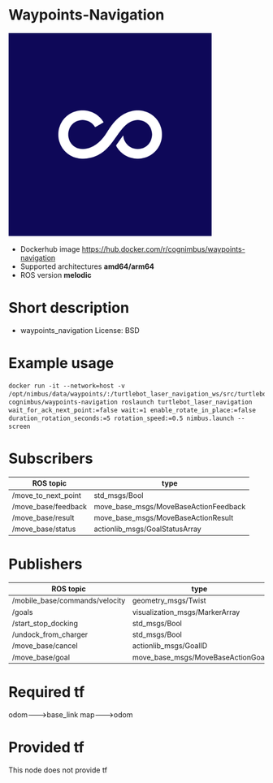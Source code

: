 # Waypoints-Navigation

<img src="./waypoints-navigation/Cogniteam_CMYK_Social_white_on_aubergine.jpg" alt="waypoints-navigation" width="400"/>

* Dockerhub image https://hub.docker.com/r/cognimbus/waypoints-navigation
* Supported architectures <b>amd64/arm64</b>
* ROS version <b>melodic
</b>

# Short description
* waypoints_navigation
License: BSD

# Example usage
```
docker run -it --network=host -v /opt/nimbus/data/waypoints/:/turtlebot_laser_navigation_ws/src/turtlebot_laser_navigation/waypoints/ cognimbus/waypoints-navigation roslaunch turtlebot_laser_navigation wait_for_ack_next_point:=false wait:=1 enable_rotate_in_place:=false duration_rotation_seconds:=5 rotation_speed:=0.5 nimbus.launch --screen
```

# Subscribers
ROS topic | type
--- | ---
/move_to_next_point | std_msgs/Bool
/move_base/feedback | move_base_msgs/MoveBaseActionFeedback
/move_base/result | move_base_msgs/MoveBaseActionResult
/move_base/status | actionlib_msgs/GoalStatusArray


# Publishers
ROS topic | type
--- | ---
/mobile_base/commands/velocity | geometry_msgs/Twist
/goals | visualization_msgs/MarkerArray
/start_stop_docking | std_msgs/Bool
/undock_from_charger | std_msgs/Bool
/move_base/cancel | actionlib_msgs/GoalID
/move_base/goal | move_base_msgs/MoveBaseActionGoal


# Required tf
odom--->base_link
map--->odom


# Provided tf
This node does not provide tf


